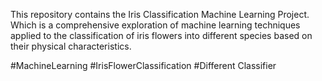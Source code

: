 This repository contains the Iris Classification Machine Learning Project. Which is a comprehensive exploration of machine learning techniques applied to the classification of iris flowers into different species based on their physical characteristics.

#MachineLearning #IrisFlowerClassification #Different Classifier
